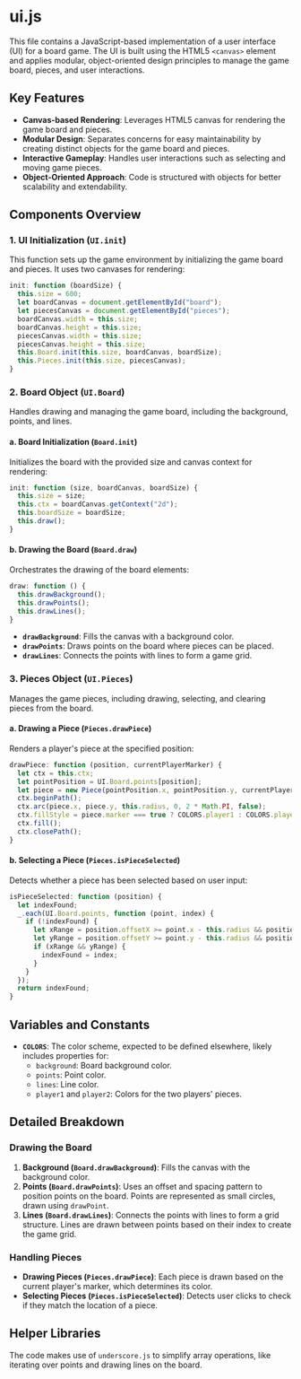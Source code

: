 # ui.js

This file contains a JavaScript-based implementation of a user interface (UI) for a board game. The UI is built using the HTML5 `<canvas>` element and applies modular, object-oriented design principles to manage the game board, pieces, and user interactions.

## Key Features

- **Canvas-based Rendering**: Leverages HTML5 canvas for rendering the game board and pieces.
- **Modular Design**: Separates concerns for easy maintainability by creating distinct objects for the game board and pieces.
- **Interactive Gameplay**: Handles user interactions such as selecting and moving game pieces.
- **Object-Oriented Approach**: Code is structured with objects for better scalability and extendability.

## Components Overview

### 1. **UI Initialization (`UI.init`)**

This function sets up the game environment by initializing the game board and pieces. It uses two canvases for rendering:

```js
init: function (boardSize) {
  this.size = 600;
  let boardCanvas = document.getElementById("board");
  let piecesCanvas = document.getElementById("pieces");
  boardCanvas.width = this.size;
  boardCanvas.height = this.size;
  piecesCanvas.width = this.size;
  piecesCanvas.height = this.size;
  this.Board.init(this.size, boardCanvas, boardSize);
  this.Pieces.init(this.size, piecesCanvas);
}
```

### 2. **Board Object (`UI.Board`)**

Handles drawing and managing the game board, including the background, points, and lines.

#### a. Board Initialization (`Board.init`)

Initializes the board with the provided size and canvas context for rendering:

```js
init: function (size, boardCanvas, boardSize) {
  this.size = size;
  this.ctx = boardCanvas.getContext("2d");
  this.boardSize = boardSize;
  this.draw();
}
```

#### b. Drawing the Board (`Board.draw`)

Orchestrates the drawing of the board elements:

```js
draw: function () {
  this.drawBackground();
  this.drawPoints();
  this.drawLines();
}
```

- **`drawBackground`**: Fills the canvas with a background color.
- **`drawPoints`**: Draws points on the board where pieces can be placed.
- **`drawLines`**: Connects the points with lines to form a game grid.

### 3. **Pieces Object (`UI.Pieces`)**

Manages the game pieces, including drawing, selecting, and clearing pieces from the board.

#### a. Drawing a Piece (`Pieces.drawPiece`)

Renders a player's piece at the specified position:

```js
drawPiece: function (position, currentPlayerMarker) {
  let ctx = this.ctx;
  let pointPosition = UI.Board.points[position];
  let piece = new Piece(pointPosition.x, pointPosition.y, currentPlayerMarker);
  ctx.beginPath();
  ctx.arc(piece.x, piece.y, this.radius, 0, 2 * Math.PI, false);
  ctx.fillStyle = piece.marker === true ? COLORS.player1 : COLORS.player2;
  ctx.fill();
  ctx.closePath();
}
```

#### b. Selecting a Piece (`Pieces.isPieceSelected`)

Detects whether a piece has been selected based on user input:

```js
isPieceSelected: function (position) {
  let indexFound;
  _.each(UI.Board.points, function (point, index) {
    if (!indexFound) {
      let xRange = position.offsetX >= point.x - this.radius && position.offsetX <= point.x + this.radius;
      let yRange = position.offsetY >= point.y - this.radius && position.offsetY <= point.y + this.radius;
      if (xRange && yRange) {
        indexFound = index;
      }
    }
  });
  return indexFound;
}
```

## Variables and Constants

- **`COLORS`**: The color scheme, expected to be defined elsewhere, likely includes properties for:
  - `background`: Board background color.
  - `points`: Point color.
  - `lines`: Line color.
  - `player1` and `player2`: Colors for the two players' pieces.

## Detailed Breakdown

### Drawing the Board

1. **Background (`Board.drawBackground`)**: Fills the canvas with the background color.
2. **Points (`Board.drawPoints`)**: Uses an offset and spacing pattern to position points on the board. Points are represented as small circles, drawn using `drawPoint`.
3. **Lines (`Board.drawLines`)**: Connects the points with lines to form a grid structure. Lines are drawn between points based on their index to create the game grid.

### Handling Pieces

- **Drawing Pieces (`Pieces.drawPiece`)**: Each piece is drawn based on the current player's marker, which determines its color.
- **Selecting Pieces (`Pieces.isPieceSelected`)**: Detects user clicks to check if they match the location of a piece.

## Helper Libraries

The code makes use of `underscore.js` to simplify array operations, like iterating over points and drawing lines on the board.
